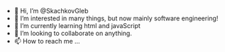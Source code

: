 - 👋 Hi, I’m @SkachkovGleb
- 👀 I’m interested in many things, but now mainly software engineering!
- 🌱 I’m currently learning html and javaScript
- 💞️ I’m looking to collaborate on anything.
- 📫 How to reach me ...

<!---
SkachkovGleb/SkachkovGleb is a ✨ special ✨ repository because its `README.md` (this file) appears on your GitHub profile.
You can click the Preview link to take a look at your changes.
--->
